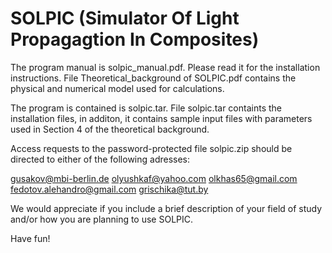 # SOLPIC (Simulator Of Light Propagagtion In Composites)

The program manual is solpic_manual.pdf. Please read it for the installation instructions.
File Theoretical_background of SOLPIC.pdf contains the physical and numerical model used
for calculations. 

The program is contained is solpic.tar. File solpic.tar containts the installation files, 
in additon, it contains sample input files with parameters used in Section 4 of the 
theoretical background.

Access requests to the password-protected file solpic.zip should be directed to
either of the following adresses:

gusakov@mbi-berlin.de
olyushkaf@yahoo.com
olkhas65@gmail.com
fedotov.alehandro@gmail.com
grischika@tut.by

We would appreciate if you include a brief description of your field of study and/or
how you are planning to use SOLPIC.

Have fun! 
